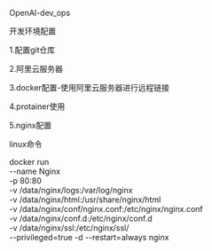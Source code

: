 OpenAI-dev_ops

开发环境配置

1.配置git仓库

2.阿里云服务器

3.docker配置-使用阿里云服务器进行远程链接

4.protainer使用

5.nginx配置

linux命令

docker run \
--name Nginx \
-p 80:80 \
-v /data/nginx/logs:/var/log/nginx \
-v /data/nginx/html:/usr/share/nginx/html \
-v /data/nginx/conf/nginx.conf:/etc/nginx/nginx.conf \
-v /data/nginx/conf.d:/etc/nginx/conf.d \
-v /data/nginx/ssl:/etc/nginx/ssl/ \
--privileged=true -d --restart=always nginx


